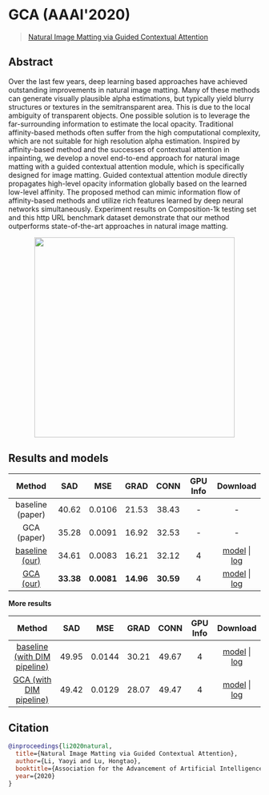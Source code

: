 # GCA (AAAI'2020)

> [Natural Image Matting via Guided Contextual Attention](https://arxiv.org/abs/2001.04069)

<!-- [ALGORITHM] -->

## Abstract

<!-- [ABSTRACT] -->

Over the last few years, deep learning based approaches have achieved outstanding improvements in natural image matting. Many of these methods can generate visually plausible alpha estimations, but typically yield blurry structures or textures in the semitransparent area. This is due to the local ambiguity of transparent objects. One possible solution is to leverage the far-surrounding information to estimate the local opacity. Traditional affinity-based methods often suffer from the high computational complexity, which are not suitable for high resolution alpha estimation. Inspired by affinity-based method and the successes of contextual attention in inpainting, we develop a novel end-to-end approach for natural image matting with a guided contextual attention module, which is specifically designed for image matting. Guided contextual attention module directly propagates high-level opacity information globally based on the learned low-level affinity. The proposed method can mimic information flow of affinity-based methods and utilize rich features learned by deep neural networks simultaneously. Experiment results on Composition-1k testing set and this http URL benchmark dataset demonstrate that our method outperforms state-of-the-art approaches in natural image matting.

<!-- [IMAGE] -->

<div align=center >
 <img src="https://user-images.githubusercontent.com/12726765/144176004-c9c26201-f8af-416a-9bea-ccd60bae7913.png" width="400"/>
</div >

## Results and models

|                              Method                              |    SAD    |    MSE     |   GRAD    |   CONN    | GPU Info |                                          Download                                           |
| :--------------------------------------------------------------: | :-------: | :--------: | :-------: | :-------: | :------: | :-----------------------------------------------------------------------------------------: |
|                         baseline (paper)                         |   40.62   |   0.0106   |   21.53   |   38.43   |    -     |                                              -                                              |
|                           GCA (paper)                            |   35.28   |   0.0091   |   16.92   |   32.53   |    -     |                                              -                                              |
| [baseline (our)](/configs/gca/baseline_r34_4xb10-200k_comp1k.py) |   34.61   |   0.0083   |   16.21   |   32.12   |    4     | [model](https://download.openmmlab.com/mmediting/mattors/gca/baseline_r34_4x10_200k_comp1k_SAD-34.61_20220620-96f85d56.pth) \| [log](https://download.openmmlab.com/mmediting/mattors/gca/baseline_r34_4x10_200k_comp1k_SAD-34.61_20220620-96f85d56.log) |
|      [GCA (our)](/configs/gca/gca_r34_4xb10-200k_comp1k.py)      | **33.38** | **0.0081** | **14.96** | **30.59** |    4     | [model](https://download.openmmlab.com/mmediting/mattors/gca/gca_r34_4x10_200k_comp1k_SAD-33.38_20220615-65595f39.pth) \| [log](https://download.openmmlab.com/mmediting/mattors/gca/gca_r34_4x10_200k_comp1k_SAD-33.38_20220615-65595f39.log) |

**More results**

|                                        Method                                        |  SAD  |  MSE   | GRAD  | CONN  | GPU Info |                                        Download                                         |
| :----------------------------------------------------------------------------------: | :---: | :----: | :---: | :---: | :------: | :-------------------------------------------------------------------------------------: |
| [baseline (with DIM pipeline)](/configs/gca/baseline_r34_4xb10-dimaug-200k_comp1k.py) | 49.95 | 0.0144 | 30.21 | 49.67 |    4     | [model](https://download.openmmlab.com/mmediting/mattors/gca/baseline_dimaug_r34_4x10_200k_comp1k_SAD-49.95_20200626_231612-535c9a11.pth) \| [log](https://download.openmmlab.com/mmediting/mattors/gca/baseline_dimaug_r34_4x10_200k_comp1k_20200626_231612.log.json) |
|     [GCA (with DIM pipeline)](/configs/gca/gca_r34_4xb10-dimaug-200k_comp1k.py)      | 49.42 | 0.0129 | 28.07 | 49.47 |    4     | [model](https://download.openmmlab.com/mmediting/mattors/gca/gca_dimaug_r34_4x10_200k_comp1k_SAD-49.42_20200626_231422-8e9cc127.pth) \| [log](https://download.openmmlab.com/mmediting/mattors/gca/gca_dimaug_r34_4x10_200k_comp1k_20200626_231422.log.json) |

## Citation

```bibtex
@inproceedings{li2020natural,
  title={Natural Image Matting via Guided Contextual Attention},
  author={Li, Yaoyi and Lu, Hongtao},
  booktitle={Association for the Advancement of Artificial Intelligence (AAAI)},
  year={2020}
}
```
